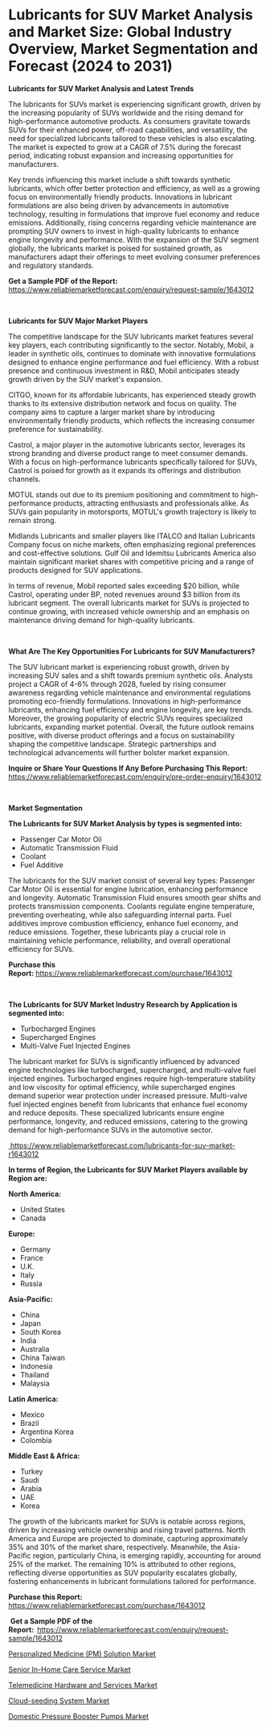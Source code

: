 <p><h1>Lubricants for SUV Market Analysis and Market Size: Global Industry Overview, Market Segmentation and Forecast (2024 to 2031)</h1></p><p><strong>Lubricants for SUV Market Analysis and Latest Trends</strong></p>
<p><p>The lubricants for SUVs market is experiencing significant growth, driven by the increasing popularity of SUVs worldwide and the rising demand for high-performance automotive products. As consumers gravitate towards SUVs for their enhanced power, off-road capabilities, and versatility, the need for specialized lubricants tailored to these vehicles is also escalating. The market is expected to grow at a CAGR of 7.5% during the forecast period, indicating robust expansion and increasing opportunities for manufacturers.</p><p>Key trends influencing this market include a shift towards synthetic lubricants, which offer better protection and efficiency, as well as a growing focus on environmentally friendly products. Innovations in lubricant formulations are also being driven by advancements in automotive technology, resulting in formulations that improve fuel economy and reduce emissions. Additionally, rising concerns regarding vehicle maintenance are prompting SUV owners to invest in high-quality lubricants to enhance engine longevity and performance. With the expansion of the SUV segment globally, the lubricants market is poised for sustained growth, as manufacturers adapt their offerings to meet evolving consumer preferences and regulatory standards.</p></p>
<p><strong>Get a Sample PDF of the Report:&nbsp;</strong> <a href="https://www.reliablemarketforecast.com/enquiry/request-sample/1643012?utm_campaign=1569&utm_medium=2&utm_source=Github&utm_content=ia&utm_term=23102024&utm_id=lubricants-for-suv">https://www.reliablemarketforecast.com/enquiry/request-sample/1643012</a></p>
<p>&nbsp;</p>
<p><strong>Lubricants for SUV Major Market Players</strong></p>
<p><p>The competitive landscape for the SUV lubricants market features several key players, each contributing significantly to the sector. Notably, Mobil, a leader in synthetic oils, continues to dominate with innovative formulations designed to enhance engine performance and fuel efficiency. With a robust presence and continuous investment in R&D, Mobil anticipates steady growth driven by the SUV market's expansion.</p><p>CITGO, known for its affordable lubricants, has experienced steady growth thanks to its extensive distribution network and focus on quality. The company aims to capture a larger market share by introducing environmentally friendly products, which reflects the increasing consumer preference for sustainability.</p><p>Castrol, a major player in the automotive lubricants sector, leverages its strong branding and diverse product range to meet consumer demands. With a focus on high-performance lubricants specifically tailored for SUVs, Castrol is poised for growth as it expands its offerings and distribution channels.</p><p>MOTUL stands out due to its premium positioning and commitment to high-performance products, attracting enthusiasts and professionals alike. As SUVs gain popularity in motorsports, MOTUL's growth trajectory is likely to remain strong.</p><p>Midlands Lubricants and smaller players like ITALCO and Italian Lubricants Company focus on niche markets, often emphasizing regional preferences and cost-effective solutions. Gulf Oil and Idemitsu Lubricants America also maintain significant market shares with competitive pricing and a range of products designed for SUV applications.</p><p>In terms of revenue, Mobil reported sales exceeding $20 billion, while Castrol, operating under BP, noted revenues around $3 billion from its lubricant segment. The overall lubricants market for SUVs is projected to continue growing, with increased vehicle ownership and an emphasis on maintenance driving demand for high-quality lubricants.</p></p>
<p>&nbsp;</p>
<p><strong>What Are The Key Opportunities For Lubricants for SUV Manufacturers?</strong></p>
<p><p>The SUV lubricant market is experiencing robust growth, driven by increasing SUV sales and a shift towards premium synthetic oils. Analysts project a CAGR of 4-6% through 2028, fueled by rising consumer awareness regarding vehicle maintenance and environmental regulations promoting eco-friendly formulations. Innovations in high-performance lubricants, enhancing fuel efficiency and engine longevity, are key trends. Moreover, the growing popularity of electric SUVs requires specialized lubricants, expanding market potential. Overall, the future outlook remains positive, with diverse product offerings and a focus on sustainability shaping the competitive landscape. Strategic partnerships and technological advancements will further bolster market expansion.</p></p>
<p><strong>Inquire or Share Your Questions If Any Before Purchasing This Report:</strong> <a href="https://www.reliablemarketforecast.com/enquiry/pre-order-enquiry/1643012?utm_campaign=1569&utm_medium=2&utm_source=Github&utm_content=ia&utm_term=23102024&utm_id=lubricants-for-suv">https://www.reliablemarketforecast.com/enquiry/pre-order-enquiry/1643012</a></p>
<p>&nbsp;</p>
<p><strong>Market Segmentation</strong></p>
<p><strong>The Lubricants for SUV Market Analysis by types is segmented into:</strong></p>
<p><ul><li>Passenger Car Motor Oil</li><li>Automatic Transmission Fluid</li><li>Coolant</li><li>Fuel Additive</li></ul></p>
<p><p>The lubricants for the SUV market consist of several key types: Passenger Car Motor Oil is essential for engine lubrication, enhancing performance and longevity. Automatic Transmission Fluid ensures smooth gear shifts and protects transmission components. Coolants regulate engine temperature, preventing overheating, while also safeguarding internal parts. Fuel additives improve combustion efficiency, enhance fuel economy, and reduce emissions. Together, these lubricants play a crucial role in maintaining vehicle performance, reliability, and overall operational efficiency for SUVs.</p></p>
<p><strong>Purchase this Report:&nbsp;</strong><a href="https://www.reliablemarketforecast.com/purchase/1643012?utm_campaign=1569&utm_medium=2&utm_source=Github&utm_content=ia&utm_term=23102024&utm_id=lubricants-for-suv">https://www.reliablemarketforecast.com/purchase/1643012</a></p>
<p>&nbsp;</p>
<p><strong>The Lubricants for SUV Market Industry Research by Application is segmented into:</strong></p>
<p><ul><li>Turbocharged Engines</li><li>Supercharged Engines</li><li>Multi-Valve Fuel Injected Engines</li></ul></p>
<p><p>The lubricant market for SUVs is significantly influenced by advanced engine technologies like turbocharged, supercharged, and multi-valve fuel injected engines. Turbocharged engines require high-temperature stability and low viscosity for optimal efficiency, while supercharged engines demand superior wear protection under increased pressure. Multi-valve fuel injected engines benefit from lubricants that enhance fuel economy and reduce deposits. These specialized lubricants ensure engine performance, longevity, and reduced emissions, catering to the growing demand for high-performance SUVs in the automotive sector.</p></p>
<p><a href="https://www.reliablemarketforecast.com/lubricants-for-suv-market-r1643012?utm_campaign=1569&utm_medium=2&utm_source=Github&utm_content=ia&utm_term=23102024&utm_id=lubricants-for-suv">&nbsp;https://www.reliablemarketforecast.com/lubricants-for-suv-market-r1643012</a></p>
<p><strong>In terms of Region, the Lubricants for SUV Market Players available by Region are:</strong></p>
<p>
    <p> <strong> North America: </strong>
        <ul>
            <li>United States</li>
            <li>Canada</li>
        </ul>
        </p> 
    <p> <strong> Europe: </strong>
        <ul>
            <li>Germany</li>
            <li>France</li>
            <li>U.K.</li>
            <li>Italy</li>
            <li>Russia</li>
        </ul>
        </p> 
    <p> <strong> Asia-Pacific: </strong>
        <ul>
            <li>China</li>
            <li>Japan</li>
            <li>South Korea</li>
            <li>India</li>
            <li>Australia</li>
            <li>China Taiwan</li>
            <li>Indonesia</li>
            <li>Thailand</li>
            <li>Malaysia</li>
        </ul>
        </p> 
    <p> <strong> Latin America: </strong>
        <ul>
            <li>Mexico</li>
            <li>Brazil</li>
            <li>Argentina Korea</li>
            <li>Colombia</li>
        </ul>
        </p> 
    <p> <strong> Middle East & Africa: </strong>
        <ul>
            <li>Turkey</li>
            <li>Saudi</li>
            <li>Arabia</li>
            <li>UAE</li>
            <li>Korea</li>
        </ul>
    </p>
    </p>
<p><p>The growth of the lubricants market for SUVs is notable across regions, driven by increasing vehicle ownership and rising travel patterns. North America and Europe are projected to dominate, capturing approximately 35% and 30% of the market share, respectively. Meanwhile, the Asia-Pacific region, particularly China, is emerging rapidly, accounting for around 25% of the market. The remaining 10% is attributed to other regions, reflecting diverse opportunities as SUV popularity escalates globally, fostering enhancements in lubricant formulations tailored for performance.</p></p>
<p><strong>Purchase this Report: </strong><a href="https://www.reliablemarketforecast.com/purchase/1643012?utm_campaign=1569&utm_medium=2&utm_source=Github&utm_content=ia&utm_term=23102024&utm_id=lubricants-for-suv">https://www.reliablemarketforecast.com/purchase/1643012</a></p>
<p>&nbsp;<strong>Get a Sample PDF of the Report:&nbsp;&nbsp;</strong><a href="https://www.reliablemarketforecast.com/enquiry/request-sample/1643012?utm_campaign=1569&utm_medium=2&utm_source=Github&utm_content=ia&utm_term=23102024&utm_id=lubricants-for-suv">https://www.reliablemarketforecast.com/enquiry/request-sample/1643012</a></p>
<p><strong></strong></p>
<p><p><a href="https://www.linkedin.com/pulse/regulatory-landscape-its-influence-global-personalized-5iw3f?utm_campaign=1569&utm_medium=2&utm_source=Github&utm_content=ia&utm_term=23102024&utm_id=lubricants-for-suv">Personalized Medicine (PM) Solution Market</a></p><p><a href="https://www.linkedin.com/pulse/strategic-market-insights-global-senior-in-home-care-service-lmcmf?utm_campaign=1569&utm_medium=2&utm_source=Github&utm_content=ia&utm_term=23102024&utm_id=lubricants-for-suv">Senior In-Home Care Service Market</a></p><p><a href="https://www.linkedin.com/pulse/global-telemedicine-hardware-services-market-exploring-5upwf?utm_campaign=1569&utm_medium=2&utm_source=Github&utm_content=ia&utm_term=23102024&utm_id=lubricants-for-suv">Telemedicine Hardware and Services Market</a></p><p><a href="https://www.linkedin.com/pulse/market-leaders-laggards-global-cloud-seeding-system-trends-twoqf?utm_campaign=1569&utm_medium=2&utm_source=Github&utm_content=ia&utm_term=23102024&utm_id=lubricants-for-suv">Cloud-seeding System Market</a></p><p><a href="https://issuu.com/reportprime-2/docs/domestic-pressure-booster-pumps-mar_7dc05ae1a85e8e?utm_campaign=1569&utm_medium=2&utm_source=Github&utm_content=ia&utm_term=23102024&utm_id=lubricants-for-suv">Domestic Pressure Booster Pumps Market</a></p></p>